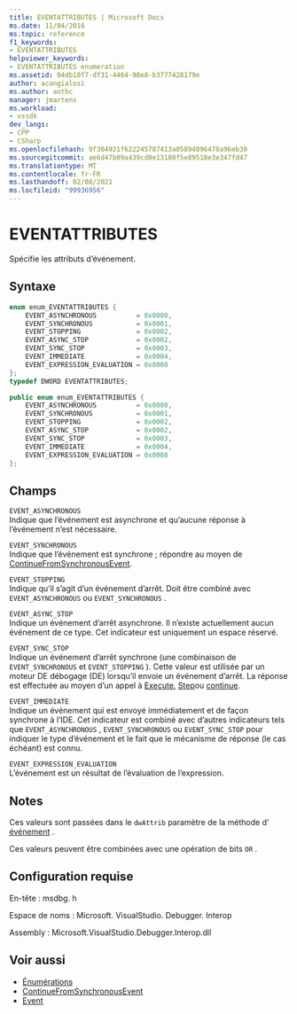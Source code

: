 ```yaml
---
title: EVENTATTRIBUTES | Microsoft Docs
ms.date: 11/04/2016
ms.topic: reference
f1_keywords:
- EVENTATTRIBUTES
helpviewer_keywords:
- EVENTATTRIBUTES enumeration
ms.assetid: 04db10f7-df31-4464-98e8-b3777428179e
author: acangialosi
ms.author: anthc
manager: jmartens
ms.workload:
- vssdk
dev_langs:
- CPP
- CSharp
ms.openlocfilehash: 9f304921f622245787413a05894096470a96eb30
ms.sourcegitcommit: ae6d47b09a439cd0e13180f5e89510e3e347fd47
ms.translationtype: MT
ms.contentlocale: fr-FR
ms.lasthandoff: 02/08/2021
ms.locfileid: "99936956"
---
```

# <a name="eventattributes"></a>EVENTATTRIBUTES
Spécifie les attributs d’événement.

## <a name="syntax"></a>Syntaxe

```cpp
enum enum_EVENTATTRIBUTES {
    EVENT_ASYNCHRONOUS          = 0x0000,
    EVENT_SYNCHRONOUS           = 0x0001,
    EVENT_STOPPING              = 0x0002,
    EVENT_ASYNC_STOP            = 0x0002,
    EVENT_SYNC_STOP             = 0x0003,
    EVENT_IMMEDIATE             = 0x0004,
    EVENT_EXPRESSION_EVALUATION = 0x0008
};
typedef DWORD EVENTATTRIBUTES;
```

```csharp
public enum enum_EVENTATTRIBUTES {
    EVENT_ASYNCHRONOUS          = 0x0000,
    EVENT_SYNCHRONOUS           = 0x0001,
    EVENT_STOPPING              = 0x0002,
    EVENT_ASYNC_STOP            = 0x0002,
    EVENT_SYNC_STOP             = 0x0003,
    EVENT_IMMEDIATE             = 0x0004,
    EVENT_EXPRESSION_EVALUATION = 0x0008
};
```

## <a name="fields"></a>Champs
`EVENT_ASYNCHRONOUS`\
Indique que l’événement est asynchrone et qu’aucune réponse à l’événement n’est nécessaire.

`EVENT_SYNCHRONOUS`\
Indique que l’événement est synchrone ; répondre au moyen de [ContinueFromSynchronousEvent](../../../extensibility/debugger/reference/idebugengine2-continuefromsynchronousevent.md).

`EVENT_STOPPING`\
Indique qu’il s’agit d’un événement d’arrêt. Doit être combiné avec `EVENT_ASYNCHRONOUS` ou `EVENT_SYNCHRONOUS` .

`EVENT_ASYNC_STOP`\
Indique un événement d’arrêt asynchrone. Il n’existe actuellement aucun événement de ce type. Cet indicateur est uniquement un espace réservé.

`EVENT_SYNC_STOP`\
Indique un événement d’arrêt synchrone (une combinaison de `EVENT_SYNCHRONOUS` et `EVENT_STOPPING` ). Cette valeur est utilisée par un moteur DE débogage (DE) lorsqu’il envoie un événement d’arrêt. La réponse est effectuée au moyen d’un appel à [Execute](../../../extensibility/debugger/reference/idebugprogram2-execute.md), [Step](../../../extensibility/debugger/reference/idebugprogram2-step.md)ou [continue](../../../extensibility/debugger/reference/idebugprogram2-continue.md).

`EVENT_IMMEDIATE`\
Indique un événement qui est envoyé immédiatement et de façon synchrone à l’IDE. Cet indicateur est combiné avec d’autres indicateurs tels que `EVENT_ASYNCHRONOUS` , `EVENT_SYNCHRONOUS` ou `EVENT_SYNC_STOP` pour indiquer le type d’événement et le fait que le mécanisme de réponse (le cas échéant) est connu.

`EVENT_EXPRESSION_EVALUATION`\
L’événement est un résultat de l’évaluation de l’expression.

## <a name="remarks"></a>Notes
Ces valeurs sont passées dans le `dwAttrib` paramètre de la méthode d' [événement](../../../extensibility/debugger/reference/idebugeventcallback2-event.md) .

Ces valeurs peuvent être combinées avec une opération de bits `OR` .

## <a name="requirements"></a>Configuration requise
En-tête : msdbg. h

Espace de noms : Microsoft. VisualStudio. Debugger. Interop

Assembly : Microsoft.VisualStudio.Debugger.Interop.dll

## <a name="see-also"></a>Voir aussi
- [Énumérations](../../../extensibility/debugger/reference/enumerations-visual-studio-debugging.md)
- [ContinueFromSynchronousEvent](../../../extensibility/debugger/reference/idebugengine2-continuefromsynchronousevent.md)
- [Event](../../../extensibility/debugger/reference/idebugeventcallback2-event.md)
